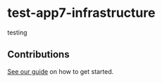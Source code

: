 # test-app7-infrastructure

testing

## Contributions

[See our guide](contributing.md) on how to get started.
